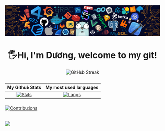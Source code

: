 <!-- <p align="center"> 
  <img src="">
</p> -->
![header](header.png)
<!-- <img src="" height=""> -->
<h1 align="center"> 
  🖐Hi, I'm Dương, welcome to my git! <height="60"> 
</h1>
  
<div align="center">  
  
![GitHub Streak](https://github-readme-streak-stats.herokuapp.com/?user=vovod&theme=radical)
</div>
<div align="center">
<table>
  
| My Github Stats             | My most used languages |
:-:|:-:
[![Stats](https://acedev003-readme-stats.vercel.app/api?username=vovod&show_icons=true&theme=radical&count_private=true&hide=issues,contribs)](https://github.com/vovod)|[![Langs](https://acedev003-readme-stats.vercel.app/api/top-langs/?username=vovod&layout=compact&theme=radical&hide=c%2b%2b)](https://github.com/vovod)
</table>
  </div>
     
###
[![Contributions](https://fabianocouto-activity-graph.vercel.app/graph/?username=vovod&theme=react-dark)](https://github.com/vovod)
 
  ## ![](https://komarev.com/ghpvc/?username=vovod&color=238dd9&style=flat&label=VIEWS)
<!-- ### My trophy:  
   
![rank](https://github-profile-trophy.vercel.app/?username=vovod&theme=dracula) -->
